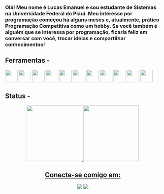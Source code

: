 

### Olá! Meu nome é Lucas Emanuel e sou estudante de Sistemas na Universidade Federal do Piauí. Meu interesse por programação começou há alguns meses e, atualmente, prático Programação Competitiva como um hobby. Se você também é alguém que se interessa por programação, ficaria feliz em conversar com você, trocar ideias e compartilhar conhecimentos!

## Ferramentas - 
<div>
  <img src="https://cdn.jsdelivr.net/gh/devicons/devicon/icons/c/c-line.svg" height="40" width="40">
  <img src="https://cdn.jsdelivr.net/gh/devicons/devicon/icons/cplusplus/cplusplus-line.svg" height="40" width="40">
  <img src="https://cdn.jsdelivr.net/gh/devicons/devicon/icons/csharp/csharp-line.svg" height="40" width="40">
  <img src="https://cdn.jsdelivr.net/gh/devicons/devicon/icons/python/python-original.svg" height="40" width="40">
  <img src="https://cdn.jsdelivr.net/gh/devicons/devicon/icons/javascript/javascript-original.svg" height="40" width="40">
  <img src="https://cdn.jsdelivr.net/gh/devicons/devicon/icons/css3/css3-original.svg" height="40" width="40">
  <img src="https://cdn.jsdelivr.net/gh/devicons/devicon/icons/html5/html5-original.svg" height="40" width="40">
  <img src="https://cdn.jsdelivr.net/gh/devicons/devicon/icons/mysql/mysql-original.svg" height="40" width="40">
  <img src="https://cdn.jsdelivr.net/gh/devicons/devicon/icons/haskell/haskell-original.svg" height="40" width="40">
  <img src="https://cdn.jsdelivr.net/gh/devicons/devicon/icons/visualstudio/visualstudio-plain.svg" height="40" width="40">
  <img src="https://cdn.jsdelivr.net/gh/devicons/devicon/icons/vscode/vscode-original.svg" height="40" width="40">
</div>

## Status - 

<div align="center">
  <a href="https://github.com/Lucaspm5">
  <img height="180em" src="https://github-readme-stats.vercel.app/api?username=Lucaspm5&show_icons=true&theme=radical&include_all_commits=true&count_private=true&bg_color=0D1117"/>
  <img height="180em" src="https://github-readme-stats.vercel.app/api/top-langs/?username=Lucaspm5&layout=compact&langs_count=7&theme=radical&bg_color=0D1117"/>
</div>

  
<div align="center">
  <h2>Conecte-se comigo em:</h2>
  <a href="https://www.beecrowd.com.br/judge/pt/users/friends/717707" target="_blank">
<img src="https://img.shields.io/badge/Beecrowd--yellow" ;></img></a>
</a>
  <a href="https://www.hackerrank.com/lucasemanuelpm5" target="_blank">
<img src="https://img.shields.io/badge/HackerRank--darkgreen" ;></img></a>
</a>
</div>
